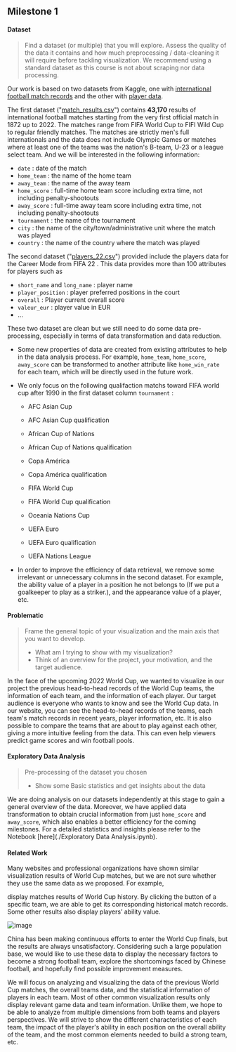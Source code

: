 ## Milestone 1

#### Dataset

> Find a dataset (or multiple) that you will explore. Assess the quality of the data it contains and how much preprocessing / data-cleaning it will require before tackling visualization. We recommend using a standard dataset as this course is not about scraping nor data processing.

Our work is based on two datasets from Kaggle, one with [international football match records](https://www.kaggle.com/datasets/martj42/international-football-results-from-1872-to-2017?select=shootouts.csv) and the other with [player data](https://www.kaggle.com/datasets/stefanoleone992/fifa-22-complete-player-dataset?select=players_22.csv).

The first dataset ("[match_results.csv](./Data/match_results.csv)") contains **43,170** results of international football matches starting from the very first official match in 1872 up to 2022. The matches range from FIFA World Cup to FIFI Wild Cup to regular friendly matches. The matches are strictly men's full internationals and the data does not include Olympic Games or matches where at least one of the teams was the nation's B-team, U-23 or a league select team. And we will be interested in the following information:

- `date` : date of the match
- `home_team` : the name of the home team
- `away_team` : the name of the away team
- `home_score` : full-time home team score including extra time, not including penalty-shootouts
- `away_score` : full-time away team score including extra time, not including penalty-shootouts
- `tournament` : the name of the tournament
- `city` : the name of the city/town/administrative unit where the match was played
- `country` : the name of the country where the match was played

The second dataset ("[players_22.csv](./Data/players_22_value.csv)") provided include the players data for the Career Mode from FIFA 22 . This data provides more than 100 attributes for players such as 

- `short_name` and `long_name` : player name
- `player_position` : player preferred positions in the court
- `overall` : Player current overall score
- `valeur_eur` : player value in EUR
- ...

These two dataset are clean but we still need to do some data pre-processing, especially in terms of data transformation and data reduction. 

- Some new properties of data are created from existing attributes to help in the data analysis process. For example, `home_team`, `home_score`, `away_score` can be transformed to another attribute like `home_win_rate` for each team, which will be directly used in the future work.

- We only focus on the following qualifaction matchs toward FIFA world cup after 1990 in the first dataset column `tournament` :

  - AFC Asian Cup

  - AFC Asian Cup qualification

  - African Cup of Nations

  - African Cup of Nations qualification

  - Copa América

  - Copa América qualification

  - FIFA World Cup

  - FIFA World Cup qualification

  - Oceania Nations Cup

  - UEFA Euro

  - UEFA Euro qualification

  - UEFA Nations League

- In order to improve the efficiency of data retrieval, we remove some irrelevant or unnecessary columns in the second dataset. For example, the ability value of a player in a position he not belongs to (If we put a goalkeeper to play as a striker.), and the appearance value of a player, etc.

#### Problematic

> Frame the general topic of your visualization and the main axis that you want to develop. 
>
> - What am I trying to show with my visualization?
> - Think of an overview for the project, your motivation, and the target audience.

In the face of the upcoming 2022 World Cup, we wanted to visualize in our project the previous head-to-head records of the World Cup teams, the information of each team, and the information of each player. Our target audience is everyone who wants to know and see the World Cup data. In our website, you can see the head-to-head records of the teams, each team's match records in recent years, player information, etc. It is also possible to compare the teams that are about to play against each other, giving a more intuitive feeling from the data. This can even help viewers predict game scores and win football pools.

#### Exploratory Data Analysis

> Pre-processing of the dataset you chosen
>
> - Show some Basic statistics and get insights about the data

We are doing analysis on our datasets independently at this stage to gain a general overview of the data. Moreover, we have applied data transformation to obtain crucial information from just `home_score` and `away_score`, which also enables a better efficiency for the coming milestones. For a detailed statistics and insights please refer to the Notebook [here](./Exploratory Data Analysis.ipynb).



#### Related Work

Many websites and professional organizations have shown similar visualization results of World Cup matches, but we are not sure whether they use the same data as we proposed. For example,  

[this website]: https://public.tableau.com/app/profile/simon.beaumont/viz/FIFAWorldCup-ResultsHistory/FIFAWorldCup-ResultsHistory

 display matches results of World Cup history. By clicking the button of a specific team, we are able to get its corresponding historical match records. Some other results also display players’ ability value.

![image](https://user-images.githubusercontent.com/76023123/161533364-f8c00cf7-a2ea-48f5-81b0-45885d6961a4.png)

China has been making continuous efforts to enter the World Cup finals, but the results are always unsatisfactory. Considering such a large population base, we would like to use these data to display the necessary factors to become a strong football team, explore the shortcomings faced by Chinese football, and hopefully find possible improvement measures.

We will focus on analyzing and visualizing the data of the previous World Cup matches, the overall teams data, and the statistical information of players in each team. Most of other common visualization results only display relevant game data and team information. Unlike them, we hope to be able to analyze from multiple dimensions from both teams and players perspectives. We will strive to show the different characteristics of each team, the impact of the player's ability in each position on the overall ability of the team, and the most common elements needed to build a strong team, etc.

